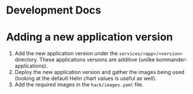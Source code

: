 # Development Docs

# Adding a new application version

1. Add the new application version under the `services/<app>/<version>` directory.
   These applications versions are additive (unlike kommander-applications).
2. Deploy the new application version and gather the images being used (looking at the default Helm chart values is useful as well).
3. Add the required images in the `hack/images.yaml` file.
